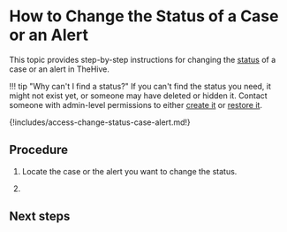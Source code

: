 # How to Change the Status of a Case or an Alert

This topic provides step-by-step instructions for changing the [status](about-statuses.md) of a case or an alert in TheHive.

!!! tip "Why can't I find a status?"
    If you can't find the status you need, it might not exist yet, or someone may have deleted or hidden it. Contact someone with admin-level permissions to either [create it](../../../administration/status/create-a-status.md) or [restore it](../../../administration/status/change-visibility-of-a-status.md).

{!includes/access-change-status-case-alert.md!}

## Procedure

1. Locate the case or the alert you want to change the status.

2. 

## Next steps